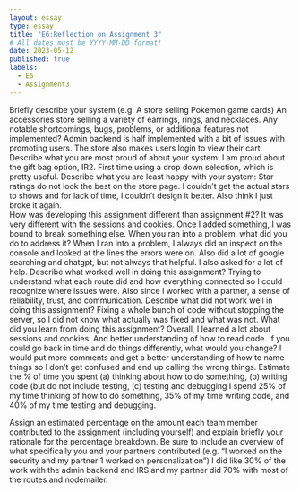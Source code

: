 ```yaml
---
layout: essay
type: essay
title: "E6:Reflection on Assignment 3"
# All dates must be YYYY-MM-DD format!
date: 2023-05-12
published: true
labels:
  - E6
  - Assignment3
---
```


Briefly describe your system (e.g. A store selling Pokemon game cards)
An accessories store selling a variety of earrings, rings, and necklaces. 
Any notable shortcomings, bugs, problems, or additional features not implemented?
Admin backend is  half implemented with a bit of issues with promoting users. The store also makes users login to view their cart. 
Describe what you are most proud of about your system:
I am proud about the gift bag option, IR2. First time using a drop down selection, which is pretty useful. 
Describe what you are least happy with your system:
Star ratings do not look the best on the store page. I couldn’t get the actual stars to shows and for lack of time, I couldn’t design it better. Also think I just broke it again.  
How was developing this assignment different than assignment #2?
It was very different with the sessions and cookies. Once I added something, I was bound to break something else. 
When you ran into a problem, what did you do to address it?
When I ran into a problem, I always did an inspect on the console and looked at the lines the errors were on. Also did a lot of google searching and chatgpt, but not always that helpful. I also asked for a lot of help. 
Describe what worked well in doing this assignment?
Trying to understand what each route did and how everything connected so I could recognize where issues were. Also since I worked with a partner, a sense of reliability, trust, and communication.
Describe what did not work well in doing this assignment?
Fixing a whole bunch of code without stopping the server, so I did not know what actually was fixed and what was not. 
What did you learn from doing this assignment?
Overall, I learned a lot about sessions and cookies. And better understanding of how to read code. 
If you could go back in time and do things differently, what would you change?
I would put more comments and get a better understanding of how to name things so I don’t get confused and end up calling the wrong things. 
Estimate the % of time you spent (a) thinking about how to do something, (b) writing code (but do not include testing, (c) testing and debugging
I spend 25% of my time thinking of how to do something, 35% of my time writing code, and 40% of my time testing and debugging. 

Assign an estimated percentage on the amount each team member contributed to the assignment (including yourself) and explain briefly your rationale for the percentage breakdown. Be sure to include an overview of what specifically you and your partners contributed (e.g. “I worked on the security and my partner 1 worked on personalization”)
I did like 30% of the work with the admin backend and IRS and my partner did 70% with most of the routes and nodemailer. 

